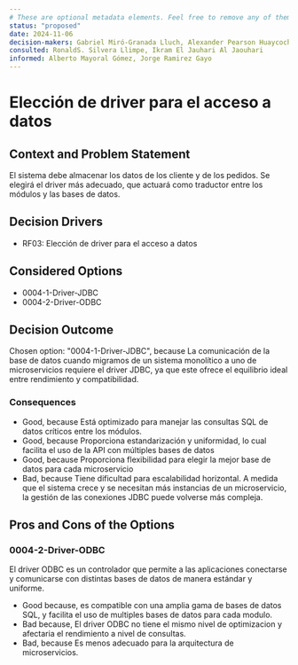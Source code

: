 ```yaml
---
# These are optional metadata elements. Feel free to remove any of them.
status: "proposed"
date: 2024-11-06
decision-makers: Gabriel Miró-Granada Lluch, Alexander Pearson Huaycochea
consulted: RonaldS. Silvera Llimpe, Ikram El Jauhari Al Jaouhari
informed: Alberto Mayoral Gómez, Jorge Ramirez Gayo
---
```


# Elección de driver para el acceso a datos


## Context and Problem Statement
El sistema debe almacenar los datos de los cliente y de los pedidos. Se elegirá el driver más adecuado, que actuará como traductor entre los módulos y las bases de datos.

<!-- This is an optional element. Feel free to remove. -->
## Decision Drivers

* RF03: Elección de driver para el acceso a datos

## Considered Options

* 0004-1-Driver-JDBC
* 0004-2-Driver-ODBC

## Decision Outcome

Chosen option: "0004-1-Driver-JDBC", because La comunicación de la base de datos cuando migramos de un sistema monolítico a uno de microservicios requiere el driver JDBC, ya que este ofrece el equilibrio ideal entre rendimiento y compatibilidad.

### Consequences

* Good, because Está optimizado para manejar las consultas SQL de datos críticos entre los módulos.
* Good, because Proporciona estandarización y uniformidad, lo cual facilita el uso de la API con múltiples bases de datos
* Good, because Proporciona flexibilidad para elegir la mejor base de datos para cada microservicio
* Bad, because Tiene dificultad para escalabilidad horizontal. A medida que el sistema crece y se necesitan más instancias de un microservicio, la gestión de las conexiones JDBC puede volverse más compleja.


<!-- This is an optional element. Feel free to remove. -->

<!-- This is an optional element. Feel free to remove. -->
## Pros and Cons of the Options

### 0004-2-Driver-ODBC

<!-- This is an optional element. Feel free to remove. -->
El driver ODBC es un controlador que permite a las aplicaciones conectarse y comunicarse con distintas bases de datos de manera estándar y uniforme.

* Good because, es compatible con una amplia gama de bases de datos SQL, y facilita el uso de multiples bases de datos para cada modulo.
* Bad because, El driver ODBC no tiene el mismo nivel de optimizacion y afectaria el rendimiento a nivel de consultas. 
* Bad, because Es menos adecuado para la arquitectura de microservicios.
<!-- This is an optional element. Feel free to remove. -->